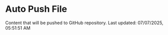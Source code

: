 # Auto Push File

Content that will be pushed to GitHub repository.
Last updated: 07/07/2025, 05:51:51 AM